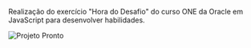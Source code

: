 Realização do exercício "Hora do Desafio" do curso ONE da Oracle em JavaScript para desenvolver habilidades.

![Projeto Pronto](https://github.com/user-attachments/assets/c17ebe2b-d81d-47ce-86c2-9d0c4007d292)
